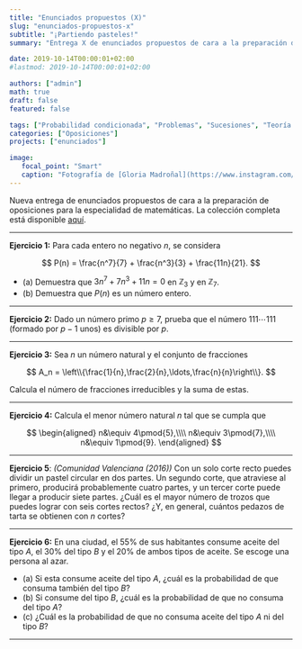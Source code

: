 ```yaml
---
title: "Enunciados propuestos (X)"
slug: "enunciados-propuestos-x"
subtitle: "¡Partiendo pasteles!"
summary: "Entrega X de enunciados propuestos de cara a la preparación de oposiciones en la especialidad de matemáticas."

date: 2019-10-14T00:00:01+02:00
#lastmod: 2019-10-14T00:00:01+02:00

authors: ["admin"]
math: true
draft: false
featured: false

tags: ["Probabilidad condicionada", "Problemas", "Sucesiones", "Teoría de números"]
categories: ["Oposiciones"]
projects: ["enunciados"]

image:
   focal_point: "Smart"
   caption: "Fotografía de [Gloria Madroñal](https://www.instagram.com/gloria_mad/), disponible en [Instagram](https://www.instagram.com/gloria_mad/)."
---
```


Nueva entrega de enunciados propuestos de cara a la preparación de oposiciones para la especialidad de matemáticas. La colección completa está disponible [aquí](/courses/enunciados/).

---

**Ejercicio 1:** Para cada entero no negativo $n$, se considera 

$$
P(n) = \frac{n^7}{7} + \frac{n^3}{3} + \frac{11n}{21}.
$$

- (a) Demuestra que $3n^7 + 7n^3 + 11n = 0$ en $\mathbb{Z}_3$ y en $\mathbb{Z}_7$.
- (b) Demuestra que $P(n)$ es un número entero.

---

**Ejercicio 2:** Dado un número primo $p\geq 7$, prueba que el número $111\cdots111$ (formado por $p-1$ unos) es divisible por $p$.

---

**Ejercicio 3:** Sea $n$ un número natural y el conjunto de fracciones 

$$
A_n = \left\\{\frac{1}{n},\frac{2}{n},\ldots,\frac{n}{n}\right\\}.
$$ 

Calcula el número de fracciones irreducibles y la suma de estas.

---

**Ejercicio 4:** Calcula el menor número natural $n$ tal que se cumpla que

$$
\begin{aligned}
n&\equiv 4\pmod{5},\\\\ n&\equiv 3\pmod{7},\\\\ n&\equiv 1\pmod{9}.
\end{aligned}
$$

---

**Ejercicio 5**: *(Comunidad Valenciana (2016))* Con un solo corte recto puedes dividir un pastel circular en dos partes. Un segundo corte, que atraviese al primero, producirá probablemente cuatro partes, y un tercer corte puede llegar a producir siete partes. ¿Cuál es el mayor número de trozos que puedes lograr con seis cortes rectos? ¿Y, en general, cuántos pedazos de tarta se obtienen con $n$ cortes?

---

**Ejercicio 6:** En una ciudad, el $55\%$ de sus habitantes consume aceite del tipo $A$, el $30\%$ del tipo $B$ y el $20\%$ de ambos tipos de aceite. Se escoge una persona al azar.

- (a) Si esta consume aceite del tipo $A$, ¿cuál es la probabilidad de que consuma también del tipo $B$?
- (b) Si consume del tipo $B$, ¿cuál es la probabilidad de que no consuma del tipo $A$?
- (c) ¿Cuál es la probabilidad de que no consuma aceite del tipo $A$ ni del tipo $B$?

---
